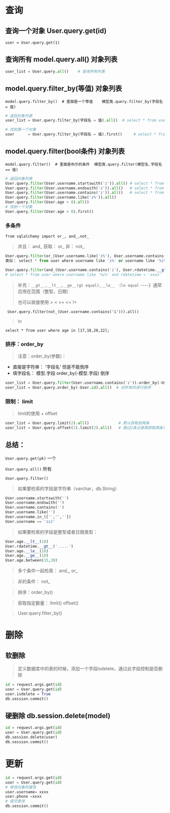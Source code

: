 # 查询

## 查询一个对象 User.query.get(id)

```
user = User.query.get(1)
```

## 查询所有 model.query.all() 对象列表

```python
user_list = User.query.all()    # 查询所有列表
```

## model.query.filter_by(等值) 对象列表

`model.query.filter_by()  # 里面是一个等值    模型类.query.filter_by(字段名 = 值)`

```python
# 返回对象列表
user_list = User.query.filter_by(字段名 = 值).all()  # select * from user where 字段=值；

# 找到第一个对象
user      = User.query.filter_by(字段名 = 值).first()     # select * from user where 字段=值 limit 1；
```

## model.query.filter(bool条件) 对象列表

`model.query.filter()  # 里面是布尔的条件  模型类.query.filter(模型名.字段名 == 值)`

```python
# 返回对象列表
User.query.filter(User.username.startswith('z')).all() # select * from user where username like 'z%';
User.query.filter(User.username.endswith('z')).all()   # select * from user where username like '%z';
User.query.filter(User.username.contains('z')).all()   # select * from user where username like '%z%';
User.query.filter(User.username.like('z%')).all()
User.query.filter(User.age > 8).all()
# 找到一个对象
User.query.filter(User.age > 8).first()
```

### 多条件

`from sqlalchemy import or_, and_,not_`

> 并且： and_    获取： or_   非： not_

```python
User.query.filter(or_(User.username.like('z%'), User.username.contains('i'))).all()
类似： select * from user where username like 'z%' or username like '%i%';

User.query.filter(and_(User.username.contains('i'), User.rdatetime.__gt__('2020-05-25 10:30:00'))).all()
# select * from user where username like '%i%' and rdatetime < 'xxxx'
```

> 补充：`__gt__,__lt__,__ge__(gt equal),__le__ （le equal`  ----》通常应用在范围（整型，日期）
>
> 也可以直接使用 >  <  >=  <=  !=

` User.query.filter(not_(User.username.contains('i'))).all()`

> in

`select * from user where age in [17,18,20,22];`



### 排序：order_by

> 注意：order_by(参数)：

- 直接是字符串： '字段名'  但是不能倒序
- 填字段名： 模型.字段    order_by(-模型.字段)  倒序

```python
user_list = User.query.filter(User.username.contains('z')).order_by(-User.rdatetime).all()  # 先筛选再排序
user_list = User.query.order_by(-User.id).all()  # 对所有的进行排序
```



### 限制： limit

> limit的使用 + offset

```python
user_list = User.query.limit(2).all()             # 默认获取前两条
user_list = User.query.offset(2).limit(2).all()   # 跳过2条记录再获取两条记录
```

 ## 总结：

`User.query.get(pk)`  一个

`User.query.all()`    所有

`User.query.filter()`  

> 如果要检索的字段是字符串（varchar，db.String）

```python
User.username.startswith('')
User.username.endswith('')
User.username.contains('')
User.username.like('')
User.username.in_(['','',''])
User.username == 'zzz'
```

> 如果要检索的字段是整型或者日期类型：

```python
User.age.__lt__(18)
User.rdatetime.__gt__('.....')
User.age.__le__(18)
User.age.__ge__(18)
User.age.between(15,30)
```

> 多个条件一起检索： and_, or_

> 非的条件： not_

> 排序：order_by()

> 获取指定数量： limit() offset()

> User.query.filter_by()



# 删除

## 软删除

> 定义数据库中的表的时候，添加一个字段isdelete，通过此字段控制是否删除

```python
id = request.args.get(id)
user = User.query.get(id)
user.isdelete = True
db.session.commit()
```

## 硬删除 db.session.delete(model)

```python
id = request.args.get(id)
user = User.query.get(id)
db.session.delete(user)
db.session.commit()
```



#  更新

```python
id = request.args.get(id)
user = User.query.get(id)
# 修改对象的属性
user.username= xxxx
user.phone =xxxx
# 提交更改
db.session.commit()
```

